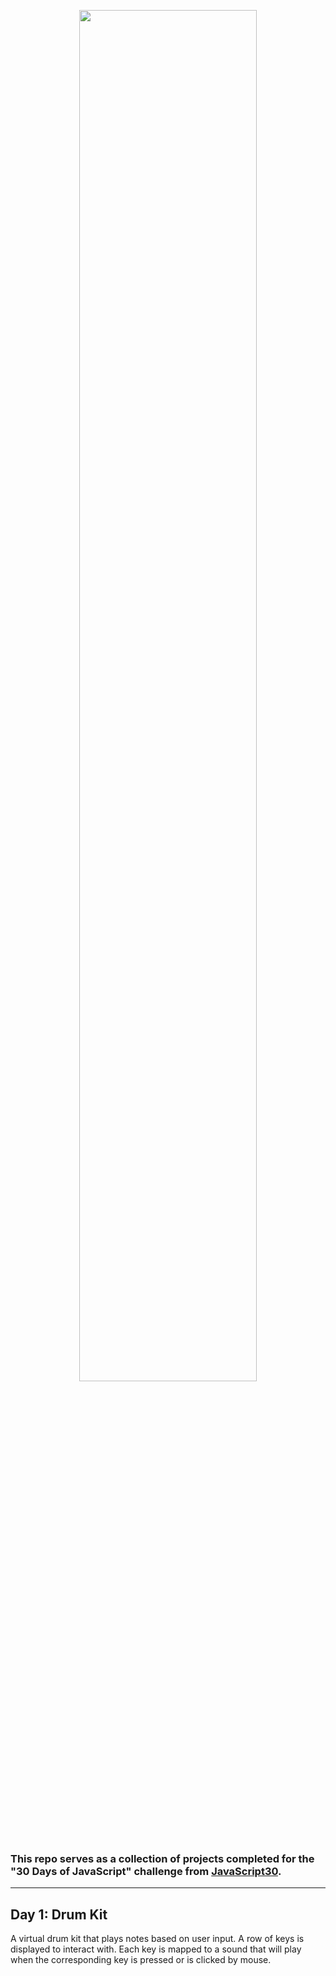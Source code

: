 <p align="center"><img src='https://i.imgur.com/EgOcGx3.png' align="center" width="75%" /></p>


### This repo serves as a collection of projects completed for the "30 Days of JavaScript" challenge from [JavaScript30](https://javascript30.com/).
---
## Day 1: Drum Kit
A virtual drum kit that plays notes based on user input. A row of keys is displayed to interact with. Each key is mapped to a sound that will play when the corresponding key is pressed or is clicked by mouse.